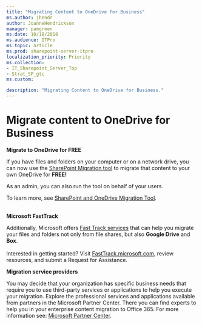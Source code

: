 ```yaml
---
title: "Migrating Content to OneDrive for Business"
ms.author: jhendr
author: JoanneHendrickson
manager: pamgreen
ms.date: 10/18/2018
ms.audience: ITPro
ms.topic: article
ms.prod: sharepoint-server-itpro
localization_priority: Priority
ms.collection: 
- IT_Sharepoint_Server_Top
- Strat_SP_gtc
ms.custom: 

description: "Migrating Content to OneDrive for Business."
---
```

# Migrate content to OneDrive for Business 
 
**Migrate to OneDrive for FREE**

If you have files and folders on your computer or on a network drive, you can now use the [SharePoint Migration tool](http://spmtreleasescus.blob.core.windows.net/install/default.htm) to migrate that content to your own OneDrive for **FREE!**

As an admin, you can also run the tool on behalf of your users.

To learn more, see  [SharePoint and OneDrive Migration Tool](http://spmtreleasescus.blob.core.windows.net/install/default.htm). 
 <br><br>

**Microsoft FastTrack**

Additionally, Microsoft offers [Fast Track services](https://fasttrack.microsoft.com/about) that can help you migrate your files and folders not only from file shares, but also **Google Drive** and **Box**.
 <br><br>Interested in getting started? Visit [FastTrack.microsoft.com](https://fasttrack.microsoft.com/), review resources, and submit a Request for Assistance.

**Migration service providers**

You may decide that your organization has specific business needs that require you to use third-party services or applications to help you execute your migration. Explore the professional services and applications available from partners in the Microsoft Partner Center. There you can find experts to help you in your enterprise content migration to Office 365.  For more information see: [Microsoft Partner Center](https://partnercenter.microsoft.com/en-us/partner/home).